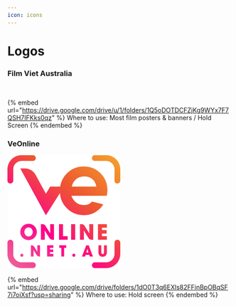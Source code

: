 ```yaml
---
icon: icons
---
```


# Logos

### Film Viet Australia

<figure><img src="https://img.plasmic.app/img-optimizer/v1/img?src=https%3A%2F%2Fimg.plasmic.app%2Fimg-optimizer%2Fv1%2Fimg%2Fa96c28c47792443a07a8416c6ef858c0.png&#x26;w=256&#x26;q=75&#x26;f=webp" alt=""><figcaption></figcaption></figure>

{% embed url="https://drive.google.com/drive/u/1/folders/1Q5oDOTDCFZjKg9WYx7F7QSH7IFKks0qz" %}
Where to use: Most film posters & banners / Hold Screen
{% endembed %}

### VeOnline

<img src="../.gitbook/assets/veonline2024_logo_color.png" alt="" data-size="original">

{% embed url="https://drive.google.com/drive/folders/1dO0T3q6EXls82FFinBpOBqSF7i7oiXsf?usp=sharing" %}
Where to use: Hold screen
{% endembed %}
